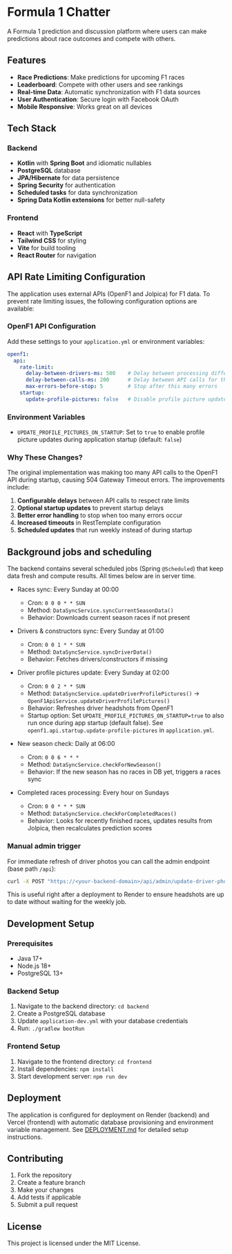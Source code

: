 # Formula 1 Chatter

A Formula 1 prediction and discussion platform where users can make predictions about race outcomes and compete with others.

## Features

- **Race Predictions**: Make predictions for upcoming F1 races
- **Leaderboard**: Compete with other users and see rankings
- **Real-time Data**: Automatic synchronization with F1 data sources
- **User Authentication**: Secure login with Facebook OAuth
- **Mobile Responsive**: Works great on all devices

## Tech Stack

### Backend
- **Kotlin** with **Spring Boot** and idiomatic nullables
- **PostgreSQL** database
- **JPA/Hibernate** for data persistence
- **Spring Security** for authentication
- **Scheduled tasks** for data synchronization
- **Spring Data Kotlin extensions** for better null-safety

### Frontend
- **React** with **TypeScript**
- **Tailwind CSS** for styling
- **Vite** for build tooling
- **React Router** for navigation

## API Rate Limiting Configuration

The application uses external APIs (OpenF1 and Jolpica) for F1 data. To prevent rate limiting issues, the following configuration options are available:

### OpenF1 API Configuration

Add these settings to your `application.yml` or environment variables:

```yaml
openf1:
  api:
    rate-limit:
      delay-between-drivers-ms: 500    # Delay between processing different drivers
      delay-between-calls-ms: 200      # Delay between API calls for the same driver
      max-errors-before-stop: 5        # Stop after this many errors
    startup:
      update-profile-pictures: false   # Disable profile picture updates during startup
```

### Environment Variables

- `UPDATE_PROFILE_PICTURES_ON_STARTUP`: Set to `true` to enable profile picture updates during application startup (default: `false`)

### Why These Changes?

The original implementation was making too many API calls to the OpenF1 API during startup, causing 504 Gateway Timeout errors. The improvements include:

1. **Configurable delays** between API calls to respect rate limits
2. **Optional startup updates** to prevent startup delays
3. **Better error handling** to stop when too many errors occur
4. **Increased timeouts** in RestTemplate configuration
5. **Scheduled updates** that run weekly instead of during startup

## Background jobs and scheduling

The backend contains several scheduled jobs (Spring `@Scheduled`) that keep data fresh and compute results. All times below are in server time.

- Races sync: Every Sunday at 00:00
  - Cron: `0 0 0 * * SUN`
  - Method: `DataSyncService.syncCurrentSeasonData()`
  - Behavior: Downloads current season races if not present

- Drivers & constructors sync: Every Sunday at 01:00
  - Cron: `0 0 1 * * SUN`
  - Method: `DataSyncService.syncDriverData()`
  - Behavior: Fetches drivers/constructors if missing

- Driver profile pictures update: Every Sunday at 02:00
  - Cron: `0 0 2 * * SUN`
  - Method: `DataSyncService.updateDriverProfilePictures()` → `OpenF1ApiService.updateDriverProfilePictures()`
  - Behavior: Refreshes driver headshots from OpenF1
  - Startup option: Set `UPDATE_PROFILE_PICTURES_ON_STARTUP=true` to also run once during app startup (default false). See `openf1.api.startup.update-profile-pictures` in `application.yml`.

- New season check: Daily at 06:00
  - Cron: `0 0 6 * * *`
  - Method: `DataSyncService.checkForNewSeason()`
  - Behavior: If the new season has no races in DB yet, triggers a races sync

- Completed races processing: Every hour on Sundays
  - Cron: `0 0 * * * SUN`
  - Method: `DataSyncService.checkForCompletedRaces()`
  - Behavior: Looks for recently finished races, updates results from Jolpica, then recalculates prediction scores

### Manual admin trigger

For immediate refresh of driver photos you can call the admin endpoint (base path `/api`):

```bash
curl -X POST "https://<your-backend-domain>/api/admin/update-driver-photos"
```

This is useful right after a deployment to Render to ensure headshots are up to date without waiting for the weekly job.

## Development Setup

### Prerequisites
- Java 17+
- Node.js 18+
- PostgreSQL 13+

### Backend Setup
1. Navigate to the backend directory: `cd backend`
2. Create a PostgreSQL database
3. Update `application-dev.yml` with your database credentials
4. Run: `./gradlew bootRun`

### Frontend Setup
1. Navigate to the frontend directory: `cd frontend`
2. Install dependencies: `npm install`
3. Start development server: `npm run dev`

## Deployment

The application is configured for deployment on Render (backend) and Vercel (frontend) with automatic database provisioning and environment variable management. See [DEPLOYMENT.md](DEPLOYMENT.md) for detailed setup instructions.

## Contributing

1. Fork the repository
2. Create a feature branch
3. Make your changes
4. Add tests if applicable
5. Submit a pull request

## License

This project is licensed under the MIT License.
